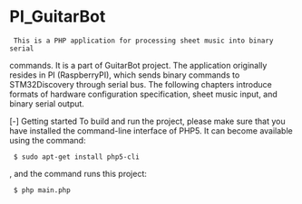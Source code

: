 PI_GuitarBot
============

     This is a PHP application for processing sheet music into binary serial
commands. It is a part of GuitarBot project.
     The application originally resides in PI (RaspberryPI), which sends binary
commands to STM32Discovery through serial bus. The following chapters introduce
formats of hardware configuration specification, sheet music input, and binary
serial output.

[-] Getting started
     To build and run the project, please make sure that you have installed
the command-line interface of PHP5. It can become available using the command:

     $ sudo apt-get install php5-cli

, and the command runs this project:

     $ php main.php
